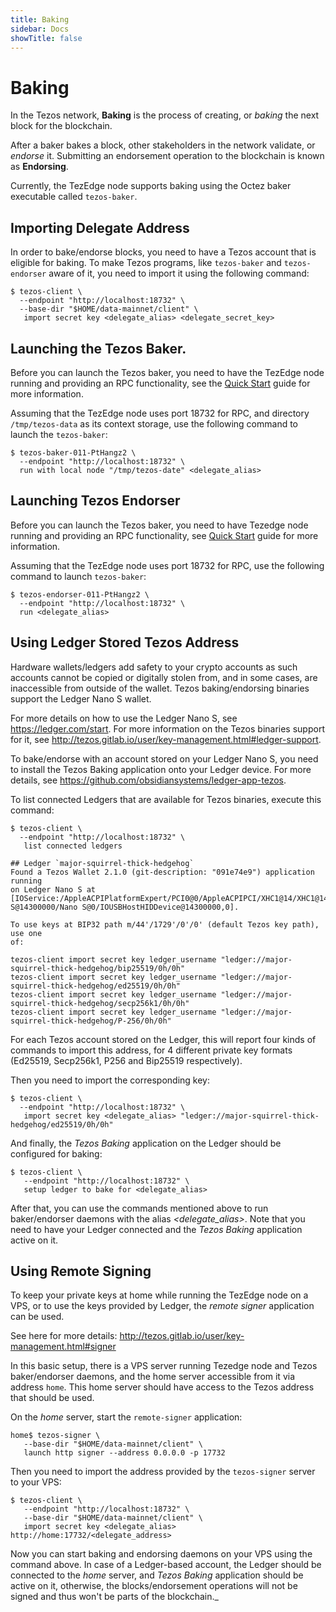```yaml
---
title: Baking
sidebar: Docs
showTitle: false
---
```


# Baking

In the Tezos network, **Baking** is the process of creating, or _baking_ the next block for the blockchain.

After a baker bakes a block, other stakeholders in the network validate, or _endorse_ it. Submitting an endorsement operation to the blockchain is known as **Endorsing**.

Currently, the TezEdge node supports baking using the Octez baker executable called `tezos-baker`.

## Importing Delegate Address

In order to bake/endorse blocks, you need to have a Tezos account that is eligible for baking. To make Tezos programs, like `tezos-baker` and `tezos-endorser` aware of it, you need to import it using the following command:

```
$ tezos-client \
  --endpoint "http://localhost:18732" \
  --base-dir "$HOME/data-mainnet/client" \
   import secret key <delegate_alias> <delegate_secret_key>
```

## Launching the Tezos Baker.

Before you can launch the Tezos baker, you need to have the TezEdge node running and providing an RPC functionality, see the [Quick Start](../get-started/quick-start) guide for more information.

Assuming that the TezEdge node uses port 18732 for RPC, and directory `/tmp/tezos-data` as its context storage, use the following command to launch the `tezos-baker`:

```
$ tezos-baker-011-PtHangz2 \
  --endpoint "http://localhost:18732" \
  run with local node "/tmp/tezos-date" <delegate_alias>
```

## Launching Tezos Endorser

Before you can launch the Tezos baker, you need to have Tezedge node running and providing an RPC functionality, see [Quick Start](../get-started/quick-start) guide for more information.


Assuming that the TezEdge node uses port 18732 for RPC, use the following command to launch `tezos-baker`:

```
$ tezos-endorser-011-PtHangz2 \
  --endpoint "http://localhost:18732" \
  run <delegate_alias>
```

## Using Ledger Stored Tezos Address

Hardware wallets/ledgers add safety to your crypto accounts as such accounts cannot be copied or digitally stolen from, and in some cases, are inaccessible from outside of the wallet. Tezos baking/endorsing binaries support the Ledger Nano S wallet.

For more details on how to use the Ledger Nano S, see https://ledger.com/start. For more information on the Tezos binaries support for it, see http://tezos.gitlab.io/user/key-management.html#ledger-support.

To bake/endorse with an account stored on your Ledger Nano S, you need to install the Tezos Baking application onto your Ledger device. For more details, see https://github.com/obsidiansystems/ledger-app-tezos.

To list connected Ledgers that are available for Tezos binaries, execute this command:

```
$ tezos-client \
  --endpoint "http://localhost:18732" \
   list connected ledgers

## Ledger `major-squirrel-thick-hedgehog`
Found a Tezos Wallet 2.1.0 (git-description: "091e74e9") application running
on Ledger Nano S at
[IOService:/AppleACPIPlatformExpert/PCI0@0/AppleACPIPCI/XHC1@14/XHC1@14000000/HS03@14300000/Nano
S@14300000/Nano S@0/IOUSBHostHIDDevice@14300000,0].

To use keys at BIP32 path m/44'/1729'/0'/0' (default Tezos key path), use one
of:

tezos-client import secret key ledger_username "ledger://major-squirrel-thick-hedgehog/bip25519/0h/0h"
tezos-client import secret key ledger_username "ledger://major-squirrel-thick-hedgehog/ed25519/0h/0h"
tezos-client import secret key ledger_username "ledger://major-squirrel-thick-hedgehog/secp256k1/0h/0h"
tezos-client import secret key ledger_username "ledger://major-squirrel-thick-hedgehog/P-256/0h/0h"
```

For each Tezos account stored on the Ledger, this will report four kinds of commands to import this address, for 4 different private key formats (Ed25519, Secp256k1, P256 and Bip25519 respectively).

Then you need to import the corresponding key:

```
$ tezos-client \
  --endpoint "http://localhost:18732" \
   import secret key <delegate_alias> "ledger://major-squirrel-thick-hedgehog/ed25519/0h/0h"
```

And finally, the _Tezos Baking_ application on the Ledger should be configured for baking:

```
$ tezos-client \
   --endpoint "http://localhost:18732" \
   setup ledger to bake for <delegate_alias> 
```

After that, you can use the commands mentioned above to run baker/endorser daemons with the alias _<delegate\_alias>_. Note that you need to have your Ledger connected and the _Tezos Baking_ application active on it.

## Using Remote Signing

To keep your private keys at home while running the TezEdge node on a VPS, or to use the keys provided by Ledger, the _remote signer_ application can be used.

See here for more details: http://tezos.gitlab.io/user/key-management.html#signer

In this basic setup, there is a VPS server running Tezedge node and Tezos baker/endorser daemons, and the home server accessible from it via address `home`. This home server should have access to the Tezos address that should be used.

On the _home_ server, start the `remote-signer` application:

```
home$ tezos-signer \
   --base-dir "$HOME/data-mainnet/client" \
   launch http signer --address 0.0.0.0 -p 17732
```

Then you need to import the address provided by the `tezos-signer` server to your VPS:

```
$ tezos-client \
   --endpoint "http://localhost:18732" \
   --base-dir "$HOME/data-mainnet/client" \
   import secret key <delegate_alias> http://home:17732/<delegate_address>
```

Now you can start baking and endorsing daemons on your VPS using the command above. In case of a Ledger-based account, the Ledger should be connected to the _home_ server, and _Tezos Baking_ application should be active on it, otherwise, the blocks/endorsement operations will not be signed and thus won't be parts of the blockchain._


